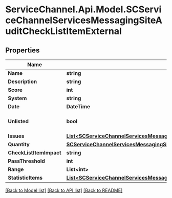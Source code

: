 # ServiceChannel.Api.Model.SCServiceChannelServicesMessagingSiteAuditCheckListItemExternal

## Properties

Name | Type | Description | Notes
------------ | ------------- | ------------- | -------------
**Name** | **string** |  | [optional] 
**Description** | **string** |  | [optional] 
**Score** | **int** |  | [optional] 
**System** | **string** |  | [optional] 
**Date** | **DateTime** |  | [optional] 
**Unlisted** | **bool** |  | [optional] [default to false]
**Issues** | [**List&lt;SCServiceChannelServicesMessagingSiteAuditAuditIssueExternal&gt;**](SCServiceChannelServicesMessagingSiteAuditAuditIssueExternal.md) |  | [optional] 
**Quantity** | [**SCServiceChannelServicesMessagingSiteAuditQuantityExternal**](SCServiceChannelServicesMessagingSiteAuditQuantityExternal.md) |  | [optional] 
**CheckListItemImpact** | **string** |  | [optional] 
**PassThreshold** | **int** |  | [optional] 
**Range** | **List&lt;int&gt;** |  | [optional] 
**StatisticItems** | [**List&lt;SCServiceChannelServicesMessagingSiteAuditCheckListItemStatisticWeightedExternal&gt;**](SCServiceChannelServicesMessagingSiteAuditCheckListItemStatisticWeightedExternal.md) |  | [optional] 

[[Back to Model list]](../README.md#documentation-for-models) [[Back to API list]](../README.md#documentation-for-api-endpoints) [[Back to README]](../README.md)

